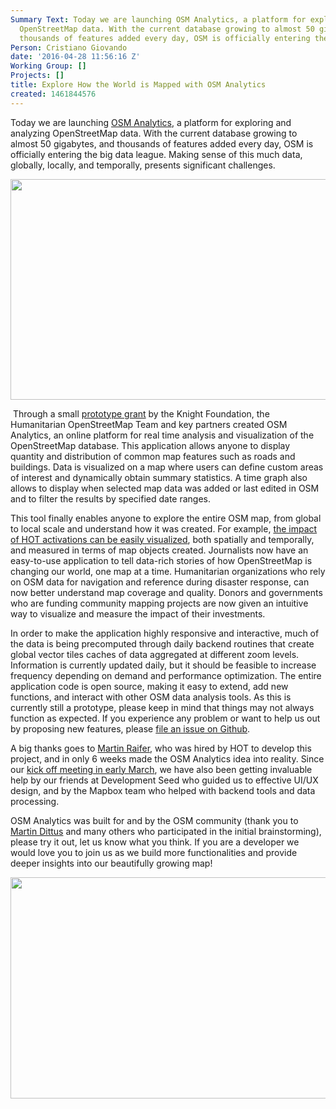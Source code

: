 ```yaml
---
Summary Text: Today we are launching OSM Analytics, a platform for exploring and analyzing
  OpenStreetMap data. With the current database growing to almost 50 gigabytes, and
  thousands of features added every day, OSM is officially entering the big data league.
Person: Cristiano Giovando
date: '2016-04-28 11:56:16 Z'
Working Group: []
Projects: []
title: Explore How the World is Mapped with OSM Analytics
created: 1461844576
---
```

<p>Today we are launching <a href="http://osm-analytics.org/" target="_blank">OSM Analytics</a>, a platform for exploring and analyzing OpenStreetMap data. With the current database growing to almost 50 gigabytes, and thousands of features added every day, OSM is officially entering the big data league. Making sense of this much data, globally, locally, and temporally, presents significant challenges.</p><p><img src="/sites/default/files/Screen%20Shot%202016-04-28%20at%2014.05.34.png" alt="" width="640" height="353"></p><p>&nbsp;Through a small <a href="http://www.knightfoundation.org/grants/201551652/" target="_blank">prototype grant</a> by the Knight Foundation, the Humanitarian OpenStreetMap Team and key partners created OSM Analytics, an online platform for real time analysis and visualization of the OpenStreetMap database. This application allows anyone to display quantity and distribution of common map features such as roads and buildings. Data is visualized on a map where users can define custom areas of interest and dynamically obtain summary statistics. A time graph also allows to display when selected map data was added or last edited in OSM and to filter the results by specified date ranges.</p><p>This tool finally enables anyone to explore the entire OSM map, from global to local scale and understand how it was created. For example, <a href="http://osm-analytics.org/#/show/polygon:lwmnM~zbKei%7D%40uslAo%60k%40syzBi%7Bd%40fcB%7CtG%7DqrAvbfAk%7BmAcu%60Ae~%40zifBkcb%40%60naBufgAryv%40%60rf%40vrvDctb%40tu_%40uwsAvd_B%7DeSn%60Vwsl%40jndByfs%40rmnC%7DwDnhwBx%7C%7DAjesEvtcLfpO%60%7DpLksyEduF%7DkLdpsAnyv%40nrXza%40%60dwA%7Bvs%40ey%5BidjA%60~d%40ad%60%40%7B%7DHia%60Ab~~Aa_q%40zoNyghA%7DgvAej%7C%40akfF_oe%40%7C%60Mom%7B%40gjvAu%7B~EiulA/highways/recency" target="_blank">the impact of HOT activations can be easily visualized</a>, both spatially and temporally, and measured in terms of map objects created. Journalists now have an easy-to-use application to tell data-rich stories of how OpenStreetMap is changing our world, one map at a time. Humanitarian organizations who rely on OSM data for navigation and reference during disaster response, can now better understand map coverage and quality. Donors and governments who are funding community mapping projects are now given an intuitive way to visualize and measure the impact of their investments.</p><p>In order to make the application highly responsive and interactive, much of the data is being precomputed through daily backend routines that create global vector tiles caches of data aggregated at different zoom levels. Information is currently updated daily, but it should be feasible to increase frequency depending on demand and performance optimization. The entire application code is open source, making it easy to extend, add new functions, and interact with other OSM data analysis tools. As this is currently still a prototype, please keep in mind that things may not always function as expected. If you experience any problem or want to help us out by proposing new features, please <a href="https://github.com/hotosm/osm-analytics/issues" target="_blank">file an issue on Github</a>.</p><p>A big thanks goes to <a href="https://github.com/tyrasd" target="_blank">Martin Raifer</a>, who was hired by HOT to develop this project, and in only 6 weeks made the OSM Analytics idea into reality. Since our <a href="https://hotosm.org/updates/2016-03-10_osm_data_analysis_tool_development_kicks_off" target="_blank">kick off meeting in early March</a>, we have also been getting invaluable help by our friends at Development Seed who guided us to effective UI/UX design, and by the Mapbox team who helped with backend tools and data processing.</p><p>OSM Analytics was built for and by the OSM community (thank you to <a href="http://www.openstreetmap.org/user/dekstop/diary/35620" target="_blank">Martin Dittus</a> and many others who participated in the initial brainstorming), please try it out, let us know what you think. If you are a developer we would love you to join us as we build more functionalities and provide deeper insights into our beautifully growing map!</p><p><img src="/sites/default/files/Screen%20Shot%202016-04-28%20at%2013.48.33.png" alt="" width="640" height="354"></p><p>&nbsp;</p><p>&nbsp;</p>
